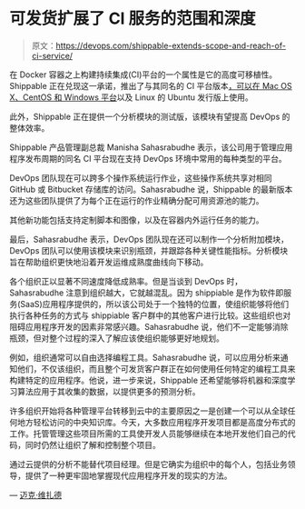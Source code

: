 # 可发货扩展了 CI 服务的范围和深度

> 原文：<https://devops.com/shippable-extends-scope-and-reach-of-ci-service/>

在 Docker 容器之上构建持续集成(CI)平台的一个属性是它的高度可移植性。Shippable 正在兑现这一承诺，推出了与其同名的 CI 平台版本[，可以在 Mac OS X、CentOS 和 Windows 平台](http://blog.shippable.com/windows-mac-centos-builds-announcements)以及 Linux 的 Ubuntu 发行版上使用。

此外，Shippable 正在提供一个分析模块的测试版，该模块有望提高 DevOps 的整体效率。

Shippable 产品管理副总裁 Manisha Sahasrabudhe 表示，该公司用于管理应用程序发布周期的同名 CI 平台现在支持 DevOps 环境中常用的每种类型的平台。

DevOps 团队现在可以跨多个操作系统运行作业，这些操作系统共享对相同 GitHub 或 Bitbucket 存储库的访问。Sahasrabudhe 说，Shippable 的最新版本还为这些团队提供了为每个正在运行的作业精确分配可用资源池的能力。

其他新功能包括支持定制脚本和图像，以及在容器内外运行任务的能力。

最后，Sahasrabudhe 表示，DevOps 团队现在还可以制作一个分析附加模块，DevOps 团队可以使用该模块来识别瓶颈，并跟踪各种关键性能指标。分析模块旨在帮助组织更快地沿着开发运维成熟度曲线向下移动。

各个组织正以显著不同速度降低成熟率。但是当谈到 DevOps 时，Sahasrabudhe 注意到组织越大，它就越混乱。因为 shippiable 是作为软件即服务(SaaS)应用程序提供的，所以该公司处于一个独特的位置，使组织能够将他们执行各种任务的方式与 shippiable 客户群中的其他客户进行比较。这些组织也对阻碍应用程序开发的因素非常感兴趣。Sahasrabudhe 说，他们不一定能够消除瓶颈，但对整个过程的深入了解应该使组织能够更好地规划。

例如，组织通常可以自由选择编程工具。Sahasrabudhe 说，可以应用分析来通知他们，不仅该组织，而且整个可发货客户群正在如何使用任何特定的编程工具来构建特定的应用程序。他说，进一步来说，Shippable 还希望能够将机器和深度学习算法应用于其收集的数据，以提供更多的预测分析。

许多组织开始将各种管理平台转移到云中的主要原因之一是创建一个可以从全球任何地方轻松访问的中央知识库。今天，大多数应用程序开发项目都是高度分布式的工作。托管管理这些项目所需的工具使开发人员能够继续在本地开发他们自己的代码，同时仍然让组织了解和控制整个项目。

通过云提供的分析不能替代项目经理。但是它确实为组织中的每个人，包括业务领导，提供了一种更牢固地掌握现代应用程序开发的现实的方法。

— [迈克·维扎德](https://devops.com/author/mike-vizard/)